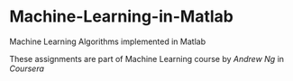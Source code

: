 # Machine-Learning-in-Matlab
Machine Learning Algorithms implemented in Matlab

These assignments are part of Machine Learning course by *Andrew Ng* in *Coursera*
